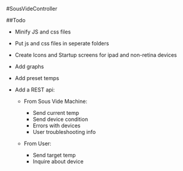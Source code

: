 #SousVideController


##Todo
* Minify JS and css files

* Put js and css files in seperate folders

* Create Icons and Startup screens for ipad and non-retina devices

* Add graphs

* Add preset temps

* Add a REST api:
	* From Sous Vide Machine:
		- Send current temp
		- Send device condition
		- Errors with devices
		- User troubleshooting info

	* From User:
		- Send target temp
		- Inquire about device
